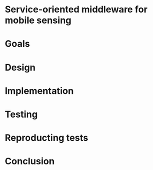 Service-oriented middleware for mobile sensing
=================

# Goals

# Design

# Implementation

# Testing

# Reproducting tests

# Conclusion
